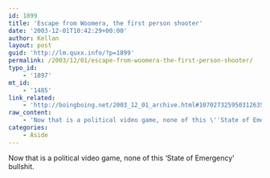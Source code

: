 ```yaml
---
id: 1899
title: 'Escape from Woomera, the first person shooter'
date: '2003-12-01T10:42:29+00:00'
author: Kellan
layout: post
guid: 'http://lm.quxx.info/?p=1899'
permalink: /2003/12/01/escape-from-woomera-the-first-person-shooter/
typo_id:
    - '1897'
mt_id:
    - '1485'
link_related:
    - 'http://boingboing.net/2003_12_01_archive.html#107027325950312635'
raw_content:
    - 'Now that is a political video game, none of this \''State of Emergency\'' bullshit.'
categories:
    - Aside
---
```


Now that is a political video game, none of this ‘State of Emergency’ bullshit.